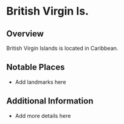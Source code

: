 # British Virgin Is.
## Overview
British Virgin Islands is located in Caribbean.

## Notable Places
- Add landmarks here

## Additional Information
- Add more details here

